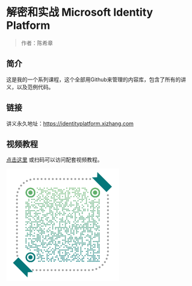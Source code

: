 # 解密和实战 Microsoft Identity Platform
> 作者：陈希章

## 简介

这是我的一个系列课程，这个全部用Github来管理的内容库，包含了所有的讲义，以及范例代码。

## 链接

讲义永久地址：<https://identityplatform.xizhang.com>

## 视频教程

[点击这里](https://study.163.com/course/introduction.htm?courseId=1212500806&share=2&shareId=400000000620030) 或扫码可以访问配套视频教程。


![](docs/images/videocourse.png)


